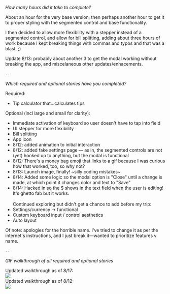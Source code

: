 <i>How many hours did it take to complete?</i>

About an hour for the very base version, then perhaps another hour to get it to proper styling with the segmented control and base functionality.

I then decided to allow more flexibility with a stepper instead of a segmented control, and allow for bill splitting, adding about three hours of work because I kept breaking things with commas and typos and that was a blast. ;)

Update 8/13: probably about another 3 to get the modal working without breaking the app, and miscelaneous other updates/enhacements.

--

<i>Which required and optional stories have you completed?</i>

Required:
<ul><li>Tip calculator that...calculates tips</li></ul>

Optional (incl large and small for clarity):
<ul><li>Immediate activation of keyboard so user doesn't have to tap into field</li>
<li>UI stepper for more flexibility</li>
<li>Bill splitting</li>
<li>App icon</li>
<li>8/12: added animation to initial interaction</li>
<li>8/12: added fake settings page — as in, the segmented controls are not (yet) hooked up to anything, but the modal is functional</li>
<li>8/12: There's a money bag emoji that links to a gif because I was curious how that worked, too, so why not?</li>
<li>8/13: Launch image, finally! ~silly coding mistakes~</li>
<li>8/14: Added some logic so the modal option is "Close" until a change is made, at which point it changes color and text to "Save"</li>
<li>8/14: Hacked in so the $ shows in the text field when the user is editing! It's ghetto fab but it works.</li>
<br/>
Continued exploring but didn't get a chance to add before my trip:
<li>Settings/currency -> functional</li>
<li>Custom keyboard input / control aesthetics</li>
<li>Auto layout</li>
</ul>

Of note: apologies for the horrible name. I've tried to change it as per the internet's instructions, and I just break it—wanted to prioritize features v name.


--

<i>GIF walkthrough of all required and optional stories</i>

Updated walkthrough as of 8/17:<br/>
<img src="http://i.imgur.com/rsndX72.gif">
<br/>
Updated walkthrough as of 8/12:<br/>
<img src="http://i.imgur.com/Xe093NL.gif">


